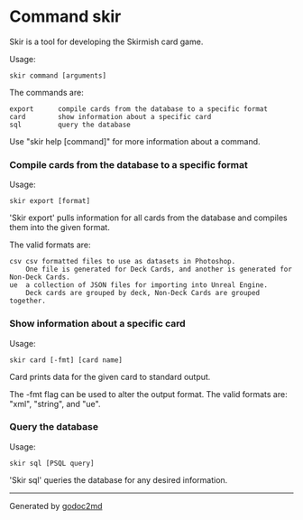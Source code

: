 # Command skir
Skir is a tool for developing the Skirmish card game.

Usage:


	skir command [arguments]

The commands are:


	export      compile cards from the database to a specific format
	card        show information about a specific card
	sql         query the database

Use "skir help [command]" for more information about a command.

### Compile cards from the database to a specific format
Usage:


	skir export [format]

'Skir export' pulls information for all cards from the database and compiles them into the given format.

The valid formats are:


	csv	csv formatted files to use as datasets in Photoshop.
		One file is generated for Deck Cards, and another is generated for Non-Deck Cards.
	ue	a collection of JSON files for importing into Unreal Engine.
		Deck cards are grouped by deck, Non-Deck Cards are grouped together.

### Show information about a specific card
Usage:


	skir card [-fmt] [card name]

Card prints data for the given card to standard output.

The -fmt flag can be used to alter the output format. The valid formats are: "xml", "string", and "ue".

### Query the database
Usage:


	skir sql [PSQL query]

'Skir sql' queries the database for any desired information.



- - -
Generated by [godoc2md](http://godoc.org/github.com/davecheney/godoc2md)
